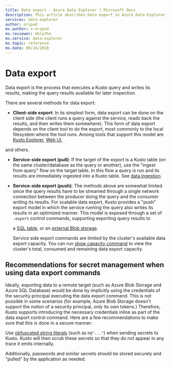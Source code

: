 ```yaml
---
title: Data export - Azure Data Explorer | Microsoft Docs
description: This article describes Data export in Azure Data Explorer.
services: data-explorer
author: orspod
ms.author: v-orspod
ms.reviewer: mblythe
ms.service: data-explorer
ms.topic: reference
ms.date: 09/24/2018
---
```

# Data export

Data export is the process that executes a Kusto query and writes its
results, making the query results available for later inspection.

There are several methods for data export:

* **Client-side export**:
  In its simplest form, data export can be done on the client side (the client
  runs a query against the service, reads back the results, and then writes them
  somewhere). This form of data export depends on the client tool to do the
  export, most commonly to the local filesystem where the tool runs. Among tools
  that support this model are [Kusto.Explorer](../../tools/kusto-explorer.md),
  [Web UI](https://docs.microsoft.com/azure/data-explorer/web-query-data), 



 and others.

* **Service-side export (pull)**:
  If the target of the export is a Kusto table (on the same cluster/database
  as the query or another), use the "ingest from query"
  flow on the target table. In this flow a query is run and its results are immediately
  ingested into a Kusto table. See [data ingestion](../data-ingestion/index.md).



* **Service-side export (push)**:
  The methods above are somewhat limited since the query results have to be streamed
  through a single network connection between the producer doing the query and
  the consumer writing its results. For scalable data export, Kusto provides a
  "push" export model in which the service running the query also writes its
  results in an optimized manner. This model is exposed through a set of
  `.export` control commands, supporting exporting query results to

  a [SQL table](export-data-to-sql.md), or an [external Blob storage](export-data-to-storage.md).
  
  Service side export commands are limited by the cluster's available data export capacity. 
  You can run [show capacity command](../../controlcommands/cluster.md#show-capacity) to view the cluster's total, consumed and remaining data export capacity.

## Recommendations for secret management when using data export commands

Ideally, exporting data to a remote target (such as Azure Blob Storage
and Azure SQL Database) would be done by implicitly using the credentials
of the security principal executing the data export command. This is not
possible in some scenarios (for example, Azure Blob Storage doesn't
support the notion of a security principal, only its own tokens.) 
Therefore, Kusto supports introducing the necessary credentials inline as part of the
data export control command. Here are a few recommendations to make sure that this is done in a secure manner:

Use [obfuscated string literals](../../query/scalar-data-types/string.md#obfuscated-string-literals)
(such as `h@"..."`) when sending secrets to Kusto.
Kusto will then scrub these secrets so that they do not appear in any
trace it emits internally.

Additionally, passwords and similar secrets should be stored securely
and "pulled" by the application as needed.
